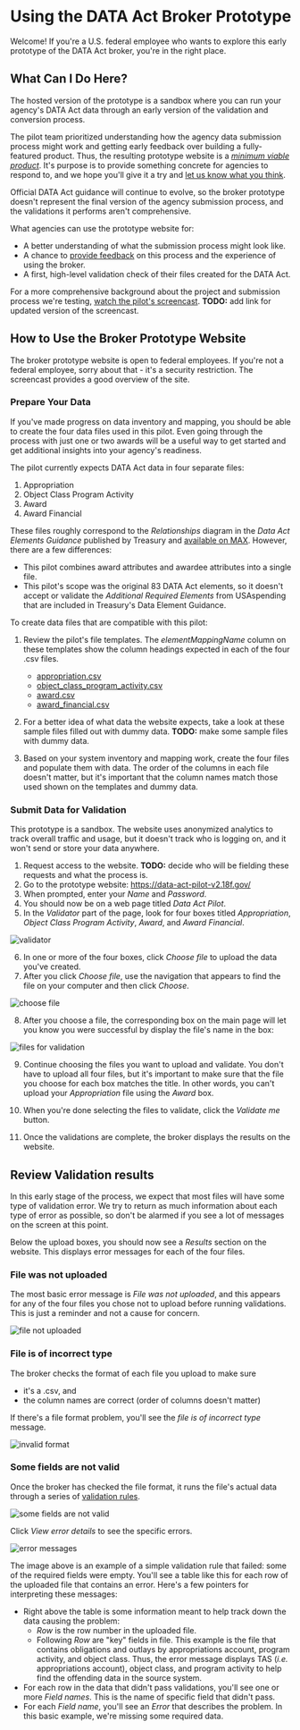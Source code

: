 # Using the DATA Act Broker Prototype

Welcome! If you're a U.S. federal employee who wants to explore this early prototype of the DATA Act broker, you're in the right place.

## What Can I Do Here?

The hosted version of the prototype is a sandbox where you can run your agency's DATA Act data through an early version of the validation and conversion process.

The pilot team prioritized understanding how the agency data submission process might work and getting early feedback over building a fully-featured product. Thus, the resulting prototype website is a [_minimum viable product_](https://en.wikipedia.org/wiki/Minimum_viable_product "minimum viable product"). It's purpose is to provide something concrete for agencies to respond to, and we hope you'll give it a try and [let us know what you think](CONTRIBUTING.md "give feedback or ask a question about the DATA Act broker pilot").

 Official DATA Act guidance will continue to evolve, so the broker prototype doesn't represent the final version of the agency submission process, and the validations it performs aren't comprehensive.

What agencies can use the prototype website for:
* A better understanding of what the submission process might look like.
* A chance to [provide feedback](CONTRIBUTING.md "give feedback or ask a question about the DATA Act broker pilot") on this process and the experience of using the broker.
* A first, high-level validation check of their files created for the DATA Act.

For a more comprehensive background about the project and submission process we're testing, [watch the pilot's screencast](#).
**TODO:** add link for updated version of the screencast.

## How to Use the Broker Prototype Website

The broker prototype website is open to federal employees. If you're not a federal employee, sorry about that - it's a security restriction. The screencast provides a good overview of the site.

### Prepare Your Data

If you've made progress on data inventory and mapping, you should be able to create the four data files used in this pilot. Even going through the process with just one or two awards will be a useful way to get started and get additional insights into your agency's readiness.

The pilot currently expects DATA Act data in four separate files:

1. Appropriation
2. Object Class Program Activity
3. Award
4. Award Financial

These files roughly correspond to the _Relationships_ diagram in the _Data Act Elements Guidance_ published by Treasury and [available on MAX](https://community.max.gov/display/Management/B%3A+DATA+Act+Elements+Guidance "Data Act Elements Guidance"). However, there are a few differences:

* This pilot combines award attributes and awardee attributes into a single file.
* This pilot's scope was the original 83 DATA Act elements, so it doesn't accept or validate the _Additional Required Elements_ from USAspending that are included in Treasury's Data Element Guidance.

To create data files that are compatible with this pilot:

1. Review the pilot's file templates. The _elementMappingName_ column on these templates show the column headings expected in each of the four .csv files.
    * [appropriation.csv](https://github.com/18F/data-act-pilot/blob/master/schema/appropriation.csv)
    * [object_class_program_activity.csv](https://github.com/18F/data-act-pilot/blob/master/schema/object_class_program_activity.csv)
    * [award.csv](https://github.com/18F/data-act-pilot/blob/master/schema/award.csv)
    * [award_financial.csv](https://github.com/18F/data-act-pilot/blob/master/schema/award_financial.csv)

2. For a better idea of what data the website expects, take a look at these sample files filled out with dummy data. **TODO:** make some sample files with dummy data.

3. Based on your system inventory and mapping work, create the four files and populate them with data. The order of the columns in each file doesn't matter, but it's important that the column names match those used shown on the templates and dummy data.

### Submit Data for Validation

This prototype is a sandbox. The website uses anonymized analytics to track overall traffic and usage, but it doesn't track who is logging on, and it won't send or store your data anywhere.

1. Request access to the website. **TODO:** decide who will be fielding these requests and what the process is.
2. Go to the prototype website: https://data-act-pilot-v2.18f.gov/
3. When prompted, enter your _Name_ and _Password_.
4. You should now be on a web page titled _Data Act Pilot_.
5. In the _Validator_ part of the page, look for four boxes titled _Appropriation_, _Object Class Program Activity_, _Award_, and _Award Financial_.

![validator](images/validator.png "validator")

6. In one or more of the four boxes, click _Choose file_ to upload the data you've created.
7. After you click _Choose file_, use the navigation that appears to find the file on your computer and then click _Choose_.

![choose file](images/choose-file.png "choose file")

8. After you choose a file, the corresponding box on the main page will let you know you were successful by display the file's name in the box:

![files for validation](images/validator-with-files.png "chosen files")

9. Continue choosing the files you want to upload and validate. You don't have to upload all four files, but it's important to make sure that the file you choose for each box matches the title. In other words, you can't upload your _Appropriation_ file using the _Award_ box.

10. When you're done selecting the files to validate, click the _Validate me_ button.

11. Once the validations are complete, the broker displays the results on the website.

## Review Validation results

In this early stage of the process, we expect that most files will have some type of validation error. We try to return as much information about each type of error as possible, so don't be alarmed if you see a lot of messages on the screen at this point.

Below the upload boxes, you should now see a _Results_ section on the website. This displays error messages for each of the four files.

### File was not uploaded

The most basic error message is _File was not uploaded_, and this appears for any of the four files you chose not to upload before running validations. This is just a reminder and not a cause for concern.

![file not uploaded](images/error-file-not-uploaded.png "file not uploaded")

### File is of incorrect type

The broker checks the format of each file you upload to make sure
* it's a .csv, and
* the column names are correct (order of columns doesn't matter)

If there's a file format problem, you'll see the _file is of incorrect type_ message.

![invalid format](images/error-invalid-format.png "invalid format")

### Some fields are not valid

Once the broker has checked the file format, it runs the file's actual data through a series of [validation rules](VALIDATIONS.md "validation rules").

![some fields are not valid](images/error-fields-not-valid.png "some fields are not valid")

Click _View error details_ to see the specific errors.

![error messages](images/error-messages.png "broker error messages")

The image above is an example of a simple validation rule that failed: some of the required fields were empty. You'll see a table like this for each row of the uploaded file that contains an error. Here's a few pointers for interpreting these messages:

* Right above the table is some information meant to help track down the data causing the problem:
    * _Row_ is the row number in the uploaded file.
    * Following _Row_ are "key" fields in file. This example is the file that contains obligations and outlays by appropriations account, program activity, and object class. Thus, the error message displays TAS (_i.e._ appropriations account), object class, and program activity to help find the offending data in the source system.
* For each row in the data that didn't pass validations, you'll see one or more _Field names_. This is the name of specific field that didn't pass.
* For each _Field name_, you'll see an _Error_ that describes the problem. In this basic example, we're missing some required data.
